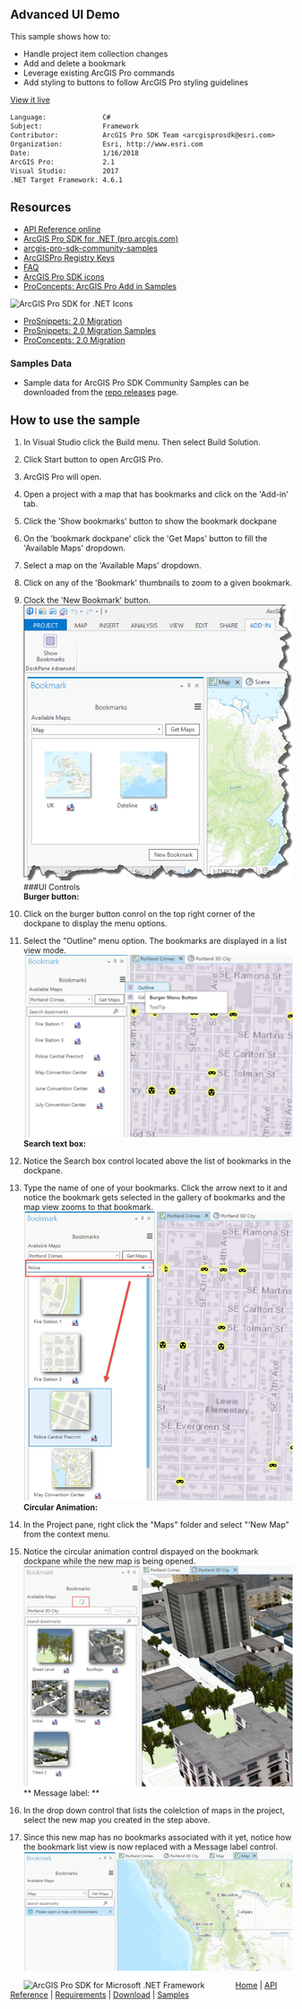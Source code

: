## Advanced UI Demo

<!-- TODO: Write a brief abstract explaining this sample -->
This sample shows how to:    
* Handle project item collection changes  
* Add and delete a bookmark  
* Leverage existing ArcGIS Pro commands  
* Add styling to buttons to follow ArcGIS Pro styling guidelines  
  


<a href="http://pro.arcgis.com/en/pro-app/sdk/" target="_blank">View it live</a>

<!-- TODO: Fill this section below with metadata about this sample-->
```
Language:              C#
Subject:               Framework
Contributor:           ArcGIS Pro SDK Team <arcgisprosdk@esri.com>
Organization:          Esri, http://www.esri.com
Date:                  1/16/2018
ArcGIS Pro:            2.1
Visual Studio:         2017
.NET Target Framework: 4.6.1
```

## Resources

* [API Reference online](http://pro.arcgis.com/en/pro-app/sdk/api-reference)
* <a href="http://pro.arcgis.com/en/pro-app/sdk/" target="_blank">ArcGIS Pro SDK for .NET (pro.arcgis.com)</a>
* [arcgis-pro-sdk-community-samples](http://github.com/Esri/arcgis-pro-sdk-community-samples)
* [ArcGISPro Registry Keys](http://github.com/Esri/arcgis-pro-sdk/wiki/ArcGIS-Pro-Registry-Keys)
* [FAQ](http://github.com/Esri/arcgis-pro-sdk/wiki/FAQ)
* [ArcGIS Pro SDK icons](https://github.com/Esri/arcgis-pro-sdk/releases/tag/1.4.0.7198)
* [ProConcepts: ArcGIS Pro Add in Samples](https://github.com/Esri/arcgis-pro-sdk-community-samples/wiki/ProConcepts-ArcGIS-Pro-Add-in-Samples)

![ArcGIS Pro SDK for .NET Icons](https://esri.github.io/arcgis-pro-sdk/images/Home/Image-of-icons.png "ArcGIS Pro SDK Icons")

* [ProSnippets: 2.0 Migration](http://github.com/Esri/arcgis-pro-sdk/wiki/ProSnippets-Migrating-to-2.0)  
* [ProSnippets: 2.0 Migration Samples](http://github.com/Esri/arcgis-pro-sdk/wiki/ProSnippets-2.0-Migration-Samples)  
* [ProConcepts: 2.0 Migration](http://github.com/Esri/arcgis-pro-sdk/wiki/ProConcepts-2.0-Migration-Guide)  

### Samples Data

* Sample data for ArcGIS Pro SDK Community Samples can be downloaded from the [repo releases](https://github.com/Esri/arcgis-pro-sdk-community-samples/releases) page.  

## How to use the sample
<!-- TODO: Explain how this sample can be used. To use images in this section, create the image file in your sample project's screenshots folder. Use relative url to link to this image using this syntax: ![My sample Image](FacePage/SampleImage.png) -->
1. In Visual Studio click the Build menu. Then select Build Solution.  
1. Click Start button to open ArcGIS Pro.  
1. ArcGIS Pro will open.   
1. Open a project with a map that has bookmarks and click on the 'Add-in' tab.  
1. Click the 'Show bookmarks' button to show the bookmark dockpane  
1. On the 'bookmark dockpane' click the 'Get Maps' button to fill the 'Available Maps' dropdown.  
1. Select a map on the 'Available Maps' dropdown.  
1. Click on any of the 'Bookmark' thumbnails to zoom to a given bookmark.  
1. Clock the 'New Bookmark' button.  
![UI](Screenshots/Screen.png)  
###UI Controls  
**Burger button:**  
  
1. Click on the burger button conrol on the top right corner of the dockpane to display the menu options.  
1. Select the "Outline" menu option.  The bookmarks are displayed in a list view mode.  
![UI](Screenshots/burger-button.png)  
**Search text box:**  
  
1. Notice the Search box control located above the list of bookmarks in the dockpane.  
1. Type the name of one of your bookmarks. Click the arrow next to it and notice the bookmark gets selected in the gallery of bookmarks and the map view zooms to that bookmark.  
![UI](Screenshots/search-Text.png)     
 **Circular Animation:**  
  
 1. In the Project pane, right click the "Maps" folder and select "'New Map" from the context menu.  
 2. Notice the circular animation control dispayed on the bookmark dockpane while the new map is being opened.  
 ![UI](Screenshots/circular-animation.png)  
 ** Message label: **  
  
 1. In the drop down control that lists the colelction of maps in the project, select the new map you created in the step above.  
 2. Since this new map has no bookmarks associated with it yet, notice how the bookmark list view is now replaced with a Message label control.  
 ![UI](Screenshots/message-label.png)  
  


<!-- End -->

&nbsp;&nbsp;&nbsp;&nbsp;&nbsp;&nbsp;<img src="http://esri.github.io/arcgis-pro-sdk/images/ArcGISPro.png"  alt="ArcGIS Pro SDK for Microsoft .NET Framework" height = "20" width = "20" align="top"  >
&nbsp;&nbsp;&nbsp;&nbsp;&nbsp;&nbsp;&nbsp;&nbsp;&nbsp;&nbsp;&nbsp;&nbsp;
[Home](https://github.com/Esri/arcgis-pro-sdk/wiki) | <a href="http://pro.arcgis.com/en/pro-app/sdk/api-reference" target="_blank">API Reference</a> | [Requirements](https://github.com/Esri/arcgis-pro-sdk/wiki#requirements) | [Download](https://github.com/Esri/arcgis-pro-sdk/wiki#installing-arcgis-pro-sdk-for-net) | <a href="http://github.com/esri/arcgis-pro-sdk-community-samples" target="_blank">Samples</a>
